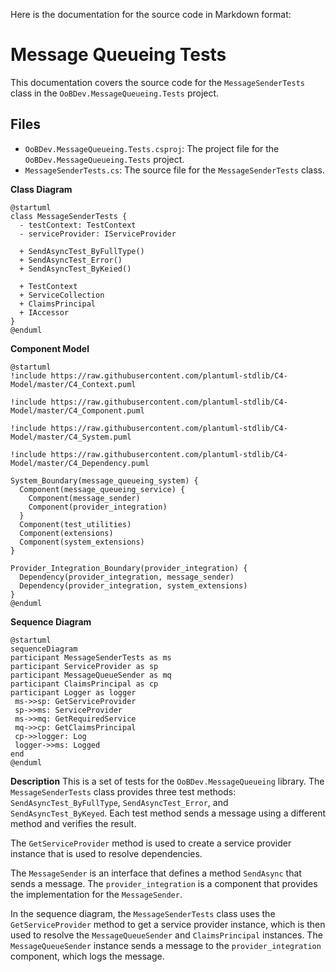 Here is the documentation for the source code in Markdown format:


**Message Queueing Tests**
=====================

This documentation covers the source code for the `MessageSenderTests` class in the `OoBDev.MessageQueueing.Tests` project.


**Files**
--------

* `OoBDev.MessageQueueing.Tests.csproj`: The project file for the `OoBDev.MessageQueueing.Tests` project.
* `MessageSenderTests.cs`: The source file for the `MessageSenderTests` class.


**Class Diagram**
````plantuml
@startuml
class MessageSenderTests {
  - testContext: TestContext
  - serviceProvider: IServiceProvider
  
  + SendAsyncTest_ByFullType()
  + SendAsyncTest_Error()
  + SendAsyncTest_ByKeied()
  
  + TestContext
  + ServiceCollection
  + ClaimsPrincipal
  + IAccessor
}
@enduml
````
**Component Model**
````plantuml
@startuml
!include https://raw.githubusercontent.com/plantuml-stdlib/C4-Model/master/C4_Context.puml

!include https://raw.githubusercontent.com/plantuml-stdlib/C4-Model/master/C4_Component.puml

!include https://raw.githubusercontent.com/plantuml-stdlib/C4-Model/master/C4_System.puml

!include https://raw.githubusercontent.com/plantuml-stdlib/C4-Model/master/C4_Dependency.puml

System_Boundary(message_queueing_system) {
  Component(message_queueing_service) {
    Component(message_sender)
    Component(provider_integration)
  }
  Component(test_utilities)
  Component(extensions)
  Component(system_extensions)
}

Provider_Integration_Boundary(provider_integration) {
  Dependency(provider_integration, message_sender)
  Dependency(provider_integration, system_extensions)
}
@enduml
````
**Sequence Diagram**
````plantuml
@startuml
sequenceDiagram
participant MessageSenderTests as ms
participant ServiceProvider as sp
participant MessageQueueSender as mq
participant ClaimsPrincipal as cp
participant Logger as logger
 ms->>sp: GetServiceProvider
 sp->>ms: ServiceProvider
 ms->>mq: GetRequiredService
 mq->>cp: GetClaimsPrincipal
 cp->>logger: Log
 logger->>ms: Logged
end
@enduml
````
**Description**
This is a set of tests for the `OoBDev.MessageQueueing` library. The `MessageSenderTests` class provides three test methods: `SendAsyncTest_ByFullType`, `SendAsyncTest_Error`, and `SendAsyncTest_ByKeyed`. Each test method sends a message using a different method and verifies the result.

The `GetServiceProvider` method is used to create a service provider instance that is used to resolve dependencies.

The `MessageSender` is an interface that defines a method `SendAsync` that sends a message. The `provider_integration` is a component that provides the implementation for the `MessageSender`.

In the sequence diagram, the `MessageSenderTests` class uses the `GetServiceProvider` method to get a service provider instance, which is then used to resolve the `MessageQueueSender` and `ClaimsPrincipal` instances. The `MessageQueueSender` instance sends a message to the `provider_integration` component, which logs the message.
